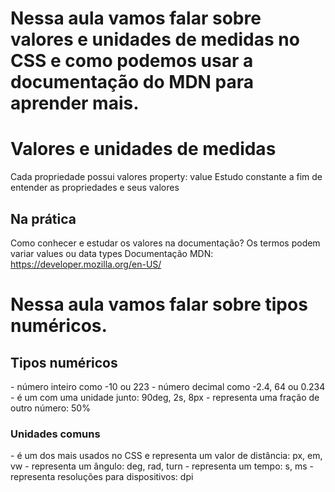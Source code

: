 # Nessa aula vamos falar sobre valores e unidades de medidas no CSS e como podemos usar a documentação do MDN para aprender mais.

# Valores e unidades de medidas

Cada propriedade possui valores property: value
Estudo constante a fim de entender as propriedades e seus valores

## Na prática

Como conhecer e estudar os valores na documentação?
<color> <length>
Os termos podem variar values ou data types
Documentação MDN: https://developer.mozilla.org/en-US/

# Nessa aula vamos falar sobre tipos numéricos.

## Tipos numéricos

<integer> - número inteiro como -10 ou 223
<number> - número decimal como -2.4, 64 ou 0.234
<dimension> - é um <number> com uma unidade junto: 90deg, 2s, 8px
<percentage> - representa uma fração de outro número: 50%

### Unidades comuns

<length> - é um dos mais usados no CSS e representa um valor de distância: px, em, vw
<angle> - representa um ângulo: deg, rad, turn
<time> - representa um tempo: s, ms
<resolution> - representa resoluções para dispositivos: dpi
